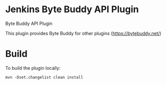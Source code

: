 # Jenkins Byte Buddy API Plugin

Byte Buddy API Plugin

This plugin provides Byte Buddy for other plugins (https://bytebuddy.net/)

# Build

To build the plugin locally:

```
mvn -Dset.changelist clean install
```
